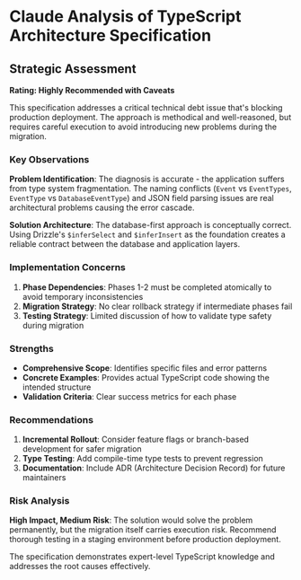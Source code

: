 # Claude Analysis of TypeScript Architecture Specification

## Strategic Assessment

**Rating: Highly Recommended with Caveats**

This specification addresses a critical technical debt issue that's blocking production deployment. The approach is methodical and well-reasoned, but requires careful execution to avoid introducing new problems during the migration.

### Key Observations

**Problem Identification**: The diagnosis is accurate - the application suffers from type system fragmentation. The naming conflicts (`Event` vs `EventTypes`, `EventType` vs `DatabaseEventType`) and JSON field parsing issues are real architectural problems causing the error cascade.

**Solution Architecture**: The database-first approach is conceptually correct. Using Drizzle's `$inferSelect` and `$inferInsert` as the foundation creates a reliable contract between the database and application layers.

### Implementation Concerns

1. **Phase Dependencies**: Phases 1-2 must be completed atomically to avoid temporary inconsistencies
2. **Migration Strategy**: No clear rollback strategy if intermediate phases fail
3. **Testing Strategy**: Limited discussion of how to validate type safety during migration

### Strengths

- **Comprehensive Scope**: Identifies specific files and error patterns
- **Concrete Examples**: Provides actual TypeScript code showing the intended structure
- **Validation Criteria**: Clear success metrics for each phase

### Recommendations

1. **Incremental Rollout**: Consider feature flags or branch-based development for safer migration
2. **Type Testing**: Add compile-time type tests to prevent regression
3. **Documentation**: Include ADR (Architecture Decision Record) for future maintainers

### Risk Analysis

**High Impact, Medium Risk**: The solution would solve the problem permanently, but the migration itself carries execution risk. Recommend thorough testing in a staging environment before production deployment.

The specification demonstrates expert-level TypeScript knowledge and addresses the root causes effectively.